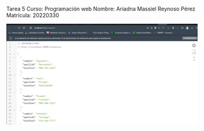 Tarea 5
Curso: Programación web
Nombre: Ariadna Massiel Reynoso Pérez
Matrícula: 20220330

![Captura de pantalla ](img/imagen.PNG)